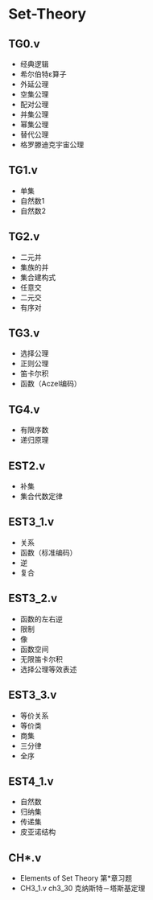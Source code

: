 # Set-Theory

## TG0.v
- 经典逻辑
- 希尔伯特ε算子
- 外延公理
- 空集公理
- 配对公理
- 并集公理
- 幂集公理
- 替代公理
- 格罗滕迪克宇宙公理

## TG1.v
- 单集
- 自然数1
- 自然数2

## TG2.v
- 二元并
- 集族的并
- 集合建构式
- 任意交
- 二元交
- 有序对

## TG3.v
- 选择公理
- 正则公理
- 笛卡尔积
- 函数（Aczel编码）

## TG4.v
- 有限序数
- 递归原理

## EST2.v
- 补集
- 集合代数定律

## EST3_1.v
- 关系
- 函数（标准编码）
- 逆
- 复合

## EST3_2.v
- 函数的左右逆
- 限制
- 像
- 函数空间
- 无限笛卡尔积
- 选择公理等效表述

## EST3_3.v
- 等价关系
- 等价类
- 商集
- 三分律
- 全序

## EST4_1.v
- 自然数
- 归纳集
- 传递集
- 皮亚诺结构

## CH*.v
- Elements of Set Theory 第*章习题
- CH3_1.v ch3_30 克纳斯特－塔斯基定理
